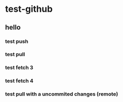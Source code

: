 # test-github

## hello

### test push

### test pull

### test fetch 3
### test fetch 4



### test pull with a uncommited changes (remote)

